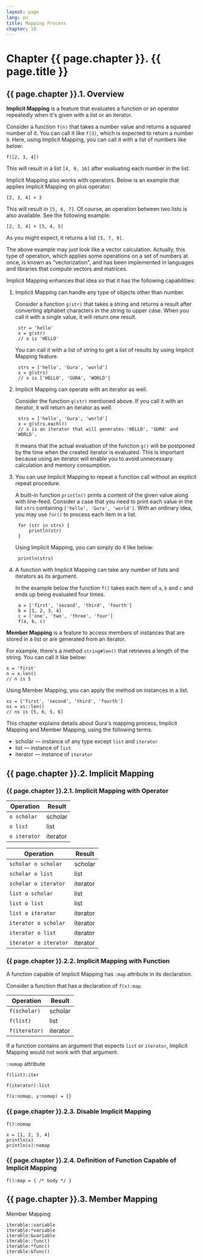 ```yaml
---
layout: page
lang: en
title: Mapping Process
chapter: 10
---
```


# Chapter {{ page.chapter }}. {{ page.title }}

## {{ page.chapter }}.1. Overview

**Implicit Mapping** is a feature that evaluates a function or an operator repeatedly
when it's given with a list or an iterator.

Consider a function `f(n)` that takes a number value and returns a squared number of it.
You can call it like `f(3)`, which is expected to return a number `9`.
Here, using Implicit Mapping, you can call it with a list of numbers like below:

    f([2, 3, 4])

This will result in a list `[4, 9, 16]` after evaluating each number in the list.

Implicit Mapping also works with operators.
Below is an example that applies Implicit Mapping on plus operator:

    [2, 3, 4] + 3

This will result in `[5, 6, 7]`. Of course, an operation between two lists is also available.
See the following example:

    [2, 3, 4] + [3, 4, 5]

As you might expect, it returns a list `[5, 7, 9]`.

The above example may just look like a vector calculation.
Actually, this type of operation,
which applies some operations on a set of numbers at once,
is known as "vectorization", and has been implemented in languages and libraries
that compute vectors and matrices.

Implicit Mapping enhances that idea so that it has the following capabilities:

1. Implicit Mapping can handle any type of objects other than number.

   Consider a function `g(str)` that takes a string and returns a result
   after converting alphabet characters in the string to upper case.
   When you call it with a single value, it will return one result.

        str = 'hello'
        x = g(str)
        // x is 'HELLO'

   You can call it with a list of string
   to get a list of results by using Implicit Mapping feature.

        strs = ['hello', 'Gura', 'world']
        x = g(strs)
        // x is ['HELLO', 'GURA', 'WORLD']

2. Implicit Mapping can operate with an iterator as well.

   Consider the function `g(str)` mentioned above.
   If you call it with an iterator, it will return an iterator as well.
   
        strs = ['hello', 'Gura', 'world']
        x = g(strs.each())
        // x is an iterator that will generates 'HELLO', 'GURA' and 'WORLD'.
   
   It means that the actual evaluation of the function `g()` will be postponed
   by the time when the created iterator is evaluated.
   This is important because using an iterator will enable you to
   avoid unnecessary calculation and memory consumption.

3. You can use Implicit Mapping to repeat a function call without an explicit repeat procedure.

   A built-in function `println()` prints a content of the given value along with line-feed.
   Consider a case that you need to print each value in the list `strs`
   containing `['hello', 'Gura', 'world']`.
   With an ordinary idea, you may use `for()` to process each item in a list.

        for (str in strs) {
            println(str)
        }

   Using Implicit Mapping, you can simply do it like below:

        println(strs)

4. A function with Implicit Mapping can take any number of lists and iterators as its argument.
   
   In the example below the function `f()` takes each item of `a`, `b` and `c`
   and ends up being evaluated four times.

        a = ['first', 'second', 'third', 'fourth']
        b = [1, 2, 3, 4]
        c = ['one', 'two', 'three', 'four']
        f(a, b, c)

**Member Mapping** is a feature to access members of instances
that are stored in a list or are generated from an iterator.

For example, there's a method `string#len()` that retrieves a length of the string.
You can call it like below:

    x = 'first'
    n = x.len()
    // n is 5

Using Member Mapping, you can apply the method on instances in a list.

    xs = ['first', 'second', 'third', 'fourth']
    ns = xs::len()
    // ns is [5, 6, 5, 6]

This chapter explains details about Gura's mapping process,
Implicit Mapping and Member Mapping, using the following terms.

* scholar &mdash; instance of any type except `list` and `iterator`
* list &mdash; instance of `list`
* iterator &mdash; instance of `iterator`


## {{ page.chapter }}.2. Implicit Mapping


### {{ page.chapter }}.2.1. Implicit Mapping with Operator


Operation    | Result
-------------|----------------
`o scholar`  | scholar
`o list`     | list
`o iterator` | iterator

Operation             | Result
----------------------|----------------
`scholar o scholar`   | scholar
`scholar o list`      | list
`scholar o iterator`  | iterator
`list o scholar`      | list
`list o list`         | list
`list o iterator`     | iterator
`iterator o scholar`  | iterator
`iterator o list`     | iterator
`iterator o iterator` | iterator


### {{ page.chapter }}.2.2. Implicit Mapping with Function

A function capable of Implicit Mapping has `:map` attribute in its declaration.

Consider a function that has a declaration of `f(x):map`.

Operation     | Result
--------------|----------------
`f(scholar)`  | scholar
`f(list)`     | list
`f(iterator)` | iterator

If a function contains an argument that expects `list` or `iterator`,
Implicit Mapping would not work with that argument.

`:nomap` attribute

`f(list):iter`
    
`f(iterator):list`


    f(x:nomap, y:nomap) = {}

### {{ page.chapter }}.2.3. Disable Implicit Mapping

    f():nomap
    
    x = [1, 2, 3, 4]
    println(x)
    println(x):nomap

### {{ page.chapter }}.2.4. Definition of Function Capable of Implicit Mapping

    f():map = { /* body */ }

## {{ page.chapter }}.3. Member Mapping

Member Mapping

    iterable::variable
    iterable:*variable
    iterable:&variable
    iterable::func()
    iterable:*func()
    iterable:&func()
    
    
